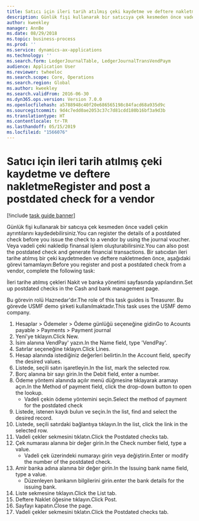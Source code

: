 ```yaml
---
title: Satıcı için ileri tarih atılmış çeki kaydetme ve deftere nakletme
description: Günlük fişi kullanarak bir satıcıya çek kesmeden önce vadeli çekin ayrıntılarını kaydedebilirsiniz.
author: kweekley
manager: AnnBe
ms.date: 08/29/2018
ms.topic: business-process
ms.prod: ''
ms.service: dynamics-ax-applications
ms.technology: ''
ms.search.form: LedgerJournalTable, LedgerJournalTransVendPaym
audience: Application User
ms.reviewer: twheeloc
ms.search.scope: Core, Operations
ms.search.region: Global
ms.author: kweekley
ms.search.validFrom: 2016-06-30
ms.dyn365.ops.version: Version 7.0.0
ms.openlocfilehash: a5788948c40f20e686565198c84facd68a935d9c
ms.sourcegitcommit: 9d4c7edd0ae2053c37c7d81cdd180b16bf3a9d3b
ms.translationtype: HT
ms.contentlocale: tr-TR
ms.lasthandoff: 05/15/2019
ms.locfileid: "1566076"
---
```

# <a name="register-and-post-a-postdated-check-for-a-vendor"></a><span data-ttu-id="e0bfa-103">Satıcı için ileri tarih atılmış çeki kaydetme ve deftere nakletme</span><span class="sxs-lookup"><span data-stu-id="e0bfa-103">Register and post a postdated check for a vendor</span></span>

[!include [task guide banner](../../includes/task-guide-banner.md)]

<span data-ttu-id="e0bfa-104">Günlük fişi kullanarak bir satıcıya çek kesmeden önce vadeli çekin ayrıntılarını kaydedebilirsiniz.</span><span class="sxs-lookup"><span data-stu-id="e0bfa-104">You can register the details of a postdated check before you issue the check to a vendor by using the journal voucher.</span></span> <span data-ttu-id="e0bfa-105">Veya vadeli çeki nakledip finansal işlem oluşturabilirsiniz.</span><span class="sxs-lookup"><span data-stu-id="e0bfa-105">You can also post the postdated check and generate financial transactions.</span></span> <span data-ttu-id="e0bfa-106">Bir satıcıdan ileri tarihe atılmış bir çeki kaydetmeden ve deftere nakletmeden önce, aşağıdaki görevi tamamlayın:</span><span class="sxs-lookup"><span data-stu-id="e0bfa-106">Before you register and post a postdated check from a vendor, complete the following task:</span></span> 

<span data-ttu-id="e0bfa-107">İleri tarihe atılmış çekleri Nakit ve banka yönetimi sayfasında yapılandırın.</span><span class="sxs-lookup"><span data-stu-id="e0bfa-107">Set up postdated checks in the Cash and bank management page.</span></span> 



<span data-ttu-id="e0bfa-108">Bu görevin rolü Haznedar'dır.</span><span class="sxs-lookup"><span data-stu-id="e0bfa-108">The role of this task guides is Treasurer.</span></span> <span data-ttu-id="e0bfa-109">Bu görevde USMF demo şirketi kullanılmaktadır.</span><span class="sxs-lookup"><span data-stu-id="e0bfa-109">This task uses the USMF demo company.</span></span>

1. <span data-ttu-id="e0bfa-110">Hesaplar > Ödemeler > Ödeme günlüğü seçeneğine gidin</span><span class="sxs-lookup"><span data-stu-id="e0bfa-110">Go to Acounts payable > Payments > Payment journal</span></span>
2. <span data-ttu-id="e0bfa-111">Yeni'ye tıklayın.</span><span class="sxs-lookup"><span data-stu-id="e0bfa-111">Click New.</span></span>
3. <span data-ttu-id="e0bfa-112">İsim alanına VendPay' yazın.</span><span class="sxs-lookup"><span data-stu-id="e0bfa-112">In the Name field, type 'VendPay'.</span></span>
4. <span data-ttu-id="e0bfa-113">Satırlar seçeneğine tıklayın.</span><span class="sxs-lookup"><span data-stu-id="e0bfa-113">Click Lines.</span></span>
5. <span data-ttu-id="e0bfa-114">Hesap alanında istediğiniz değerleri belirtin.</span><span class="sxs-lookup"><span data-stu-id="e0bfa-114">In the Account field, specify the desired values.</span></span>
6. <span data-ttu-id="e0bfa-115">Listede, seçili satırı işaretleyin.</span><span class="sxs-lookup"><span data-stu-id="e0bfa-115">In the list, mark the selected row.</span></span>
7. <span data-ttu-id="e0bfa-116">Borç alanına bir sayı girin.</span><span class="sxs-lookup"><span data-stu-id="e0bfa-116">In the Debit field, enter a number.</span></span>
8. <span data-ttu-id="e0bfa-117">Ödeme yöntemi alanında açılır menü düğmesine tıklayarak aramayı açın.</span><span class="sxs-lookup"><span data-stu-id="e0bfa-117">In the Method of payment field, click the drop-down button to open the lookup.</span></span>
    * <span data-ttu-id="e0bfa-118">Vadeli çekin ödeme yöntemini seçin.</span><span class="sxs-lookup"><span data-stu-id="e0bfa-118">Select the method of payment for the postdated check</span></span>  
9. <span data-ttu-id="e0bfa-119">Listede, istenen kaydı bulun ve seçin.</span><span class="sxs-lookup"><span data-stu-id="e0bfa-119">In the list, find and select the desired record.</span></span>
10. <span data-ttu-id="e0bfa-120">Listede, seçili satırdaki bağlantıya tıklayın.</span><span class="sxs-lookup"><span data-stu-id="e0bfa-120">In the list, click the link in the selected row.</span></span>
11. <span data-ttu-id="e0bfa-121">Vadeli çekler sekmesini tıklatın.</span><span class="sxs-lookup"><span data-stu-id="e0bfa-121">Click the Postdated checks tab.</span></span>
12. <span data-ttu-id="e0bfa-122">Çek numarası alanına bir değer girin.</span><span class="sxs-lookup"><span data-stu-id="e0bfa-122">In the Check number field, type a value.</span></span>
    * <span data-ttu-id="e0bfa-123">Vadeli çek üzerindeki numarayı girin veya değiştirin.</span><span class="sxs-lookup"><span data-stu-id="e0bfa-123">Enter or modify the number of the postdated check.</span></span>  
13. <span data-ttu-id="e0bfa-124">Amir banka adına alanına bir değer girin.</span><span class="sxs-lookup"><span data-stu-id="e0bfa-124">In the Issuing bank name field, type a value.</span></span>
    * <span data-ttu-id="e0bfa-125">Düzenleyen bankanın bilgilerini girin.</span><span class="sxs-lookup"><span data-stu-id="e0bfa-125">enter the bank details for the issuing bank.</span></span>  
14. <span data-ttu-id="e0bfa-126">Liste sekmesine tıklayın.</span><span class="sxs-lookup"><span data-stu-id="e0bfa-126">Click the List tab.</span></span>
15. <span data-ttu-id="e0bfa-127">Deftere Naklet öğesine tıklayın.</span><span class="sxs-lookup"><span data-stu-id="e0bfa-127">Click Post.</span></span>
16. <span data-ttu-id="e0bfa-128">Sayfayı kapatın.</span><span class="sxs-lookup"><span data-stu-id="e0bfa-128">Close the page.</span></span>
17. <span data-ttu-id="e0bfa-129">Vadeli çekler sekmesini tıklatın.</span><span class="sxs-lookup"><span data-stu-id="e0bfa-129">Click the Postdated checks tab.</span></span>

